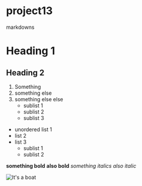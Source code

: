 # project13
markdowns

# Heading 1
## Heading 2

1. Something
2. something else
3. something else else
   * sublist 1
   * sublist 2
   * sublist 3

* unordered list 1
* list 2
* list 3
   * sublist 1
   * sublist 2

**something bold**  __also bold__
*something italics* _also italic_

![It's a boat](/project13/images/best-sailboat-bristol-40.jpg)
